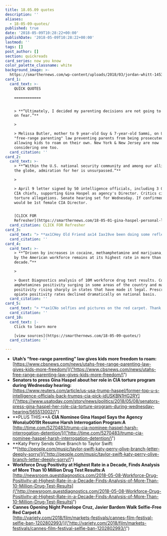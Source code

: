 ```yaml
---
title: 18.05.09 quotes
description: ''
aliases:
  - 18-05-09-quotes/
published: true
date: '2018-05-09T10:28:22+00:00'
publishDate: '2018-05-09T10:28:22+00:00'
lastmod: ''
tags: []
post_author: []
section: quickreads
card_series: now you know
color_palette_classname: white
background_image: >-
  https://smarthernews.com/wp-content/uploads/2018/03/jordan-whitt-145327-unsplash-scaled.jpg
card_1:
  card_text: >-
    QUICK QUOTES

    ============


    > **“Ultimately, I decided my parenting decisions are not going to be based
    on fear.”**

    > 

    > Melissa Butler, mother to 9 year-old Guy & 7-year-old Sammi, on Utah's new
    "free-range parenting" law preventing parents from being prosecuted for
    allowing kids to roam on their own. New York & New Jersey are now
    considering one too.
  card_citation: ''
card_2:
  card_text: >-
    > **“Within the U.S. national security community and among our allies around
    the globe, admiration for her is unsurpassed.”**

    > 

    > April 9 letter signed by 50 intelligence officials, including 3 Obama-era
    CIA chiefs, supporting Gina Haspel as agency's Director. Critics cite
    torture allegations. Senate hearing set for Wednesday. If confirmed, Haspel
    would be 1st female CIA Director.


    [CLICK FOR
    Refresher](https://smarthernews.com/18-05-01-gina-haspel-personal-life/)
  card_citation: CLICK FOR Refresher
card_3:
  card_text: "> **ax1CHey Old Friend ax14 Iax19ve been doing some reflecting on past miscommunications and hurt feelings between us…”**n> n> "Deeply sorry" Katy Perry sent a literal olive branch to Taylor Swift which Swift share on Instagram. The years-long feud reportedly started over backup dancers, and may have sparked Swift's 2004 song "Bad Blood." Swift's "Reputation" tour kicked off Tuesday in Phoenix."
  card_citation: ''
card_4:
  card_text: >-
    > **“Driven by increases in cocaine, methamphetamine and marijuana, drug use
    by the American workforce remains at its highest rate in more than a
    decade.”**

    > 

    > Quest Diagnostics analysis of 10M workforce drug test results. Cocaine &
    amphetamines positivity surging in some areas of the country and marijuana
    positivity rising sharply in states that have made it legal. Prescription
    opiate positivity rates declined dramatically on national basis.
  card_citation: ''
card_5:
  card_text: "> **ax1CNo selfies and pictures on the red carpet. Thank you. Offenders will be denied entrance to the screenings.ax1D**n> n> Warning to ticket holders at Cannes Film Festival. At opening night Tuesday, reports the first-of-its-kind ban was adhered to by most, but not all. The festival's director has called selfie-taking ax1Cgrotesqueax1D & said they interrupt the elegance of the prestigious red carpet, lined by photographers."
  card_citation: ''
card_10:
  card_text: |-
    Click to learn more

    [view sources](https://smarthernews.com/18-05-09-quotes/)
  card_citation: ''

---
```

*   **Utah’s “free-range parenting” law gives kids more freedom to roam:** [https://www.cbsnews.com/news/utahs-free-range-parenting-law-gives-kids-more-freedom/](\"https://www.cbsnews.com/news/utahs-free-range-parenting-law-gives-kids-more-freedom/\")
*   **Senators to press Gina Haspel about her role in CIA torture program during Wednesday hearing:**  
    [https://www.reuters.com/article/us-usa-trump-haspel/former-top-u-s-intelligence-officials-back-trumps-cia-pick-idUSKBN1HG2RY](\"https://www.usatoday.com/story/news/politics/2018/05/08/senators-press-gina-haspel-her-role-cia-torture-program-during-wednesday-hearing/565513002/\")
*   **PLUS THIS:**A **CIA Nominee Gina Haspel Says the Agency Wona\\u0019t Resume Harsh Interrogation Program:A** [http://time.com/5270483/trump-cia-nominee-haspel-harsh-interrogation-detention/](\"http://time.com/5270483/trump-cia-nominee-haspel-harsh-interrogation-detention/\")
*   **Katy Perry Sends Olive Branch to Taylor Swift:  
    **[http://people.com/music/taylor-swift-katy-perry-olive-branch-letter-deeply-sorry/](\"http://people.com/music/taylor-swift-katy-perry-olive-branch-letter-deeply-sorry/\")
*   **Workforce Drug Positivity at Highest Rate in a Decade, Finds Analysis of More Than 10 Million Drug Test Results:A** [http://newsroom.questdiagnostics.com/2018-05-08-Workforce-Drug-Positivity-at-Highest-Rate-in-a-Decade-Finds-Analysis-of-More-Than-10-Million-Drug-Test-Results](\"http://newsroom.questdiagnostics.com/2018-05-08-Workforce-Drug-Positivity-at-Highest-Rate-in-a-Decade-Finds-Analysis-of-More-Than-10-Million-Drug-Test-Results\")
*   **Cannes Opening Night Penelope Cruz, Javier Bardem Walk Selfie-Free Red Carpet:A**  
    [http://variety.com/2018/film/markets-festivals/cannes-film-festival-selfie-ban-1202802993/](\"http://variety.com/2018/film/markets-festivals/cannes-film-festival-selfie-ban-1202802993/\")